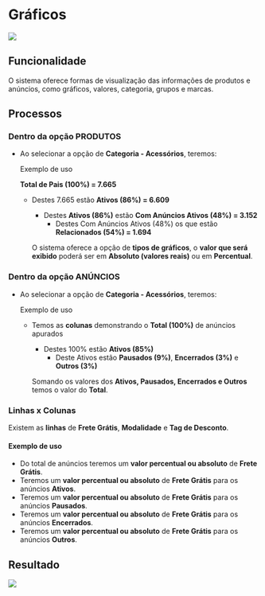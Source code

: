# Gráficos

![](http://developers.connectparts.com.br/imagens/SDP01.png)

## Funcionalidade

O sistema oferece formas de visualização das informações de produtos e anúncios, como gráficos, valores, categoria, grupos e marcas.

## Processos

### Dentro da opção PRODUTOS

* Ao selecionar a opção de **Categoria - Acessórios**, teremos:

  Exemplo de uso

  **Total de Pais \(100%\) = 7.665**

  * Destes 7.665 estão **Ativos \(86%\) = 6.609**

    * Destes **Ativos \(86%\)** estão **Com Anúncios Ativos \(48%\) = 3.152**
      * Destes Com Anúncios Ativos \(48%\) os que estão **Relacionados \(54%\) = 1.694** 

    O sistema oferece a opção de **tipos de gráficos**, o **valor que será exibido** poderá ser em **Absoluto \(valores reais\)**  ou em **Percentual**.

### Dentro da opção ANÚNCIOS

* Ao selecionar a opção de **Categoria - Acessórios**, teremos:

  Exemplo de uso

  * Temos as **colunas** demonstrando o **Total \(100%\)** de anúncios apurados

    * Destes 100% estão **Ativos \(85%\)**
      * Deste Ativos estão **Pausados \(9%\)**, **Encerrados \(3%\)** e **Outros \(3%\)**

    Somando os valores dos **Ativos, Pausados, Encerrados e Outros** temos o valor do **Total**.

### Linhas x Colunas

Existem as **linhas** de **Frete Grátis**, **Modalidade** e **Tag de Desconto**.

#### Exemplo de uso

* Do total de anúncios teremos um **valor percentual ou absoluto** de **Frete Grátis**.
* Teremos um **valor percentual ou absoluto** de **Frete Grátis** para os anúncios **Ativos**.
* Teremos um **valor percentual ou absoluto** de **Frete Grátis** para os anúncios **Pausados**.
* Teremos um **valor percentual ou absoluto** de **Frete Grátis** para os anúncios **Encerrados**.
* Teremos um **valor percentual ou absoluto** de **Frete Grátis** para os anúncios **Outros**.

## Resultado

![](http://developers.connectparts.com.br/imagens/SDP02.png)

